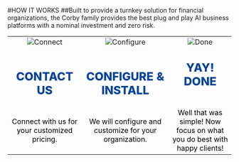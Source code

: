 #HOW IT WORKS
##Built to provide a turnkey solution for financial organizations, the Corby family provides the best plug and play AI business platforms with a nominal investment and zero risk.
<br/>

||||
|:--:|:--:|:--:|
|![Connect](articles/products/corby.md/how.md/phone.png)|![Configure](articles/software.md/cybersecurity/reflection/how.md/configure.png)|![Done](articles/software.md/cybersecurity/reflection/how.md/done.png)|
|<p style="font-size: 1.6em; font-weight: 800; color: #07439c">CONTACT US</p><br/><font size="3em" color="black">Connect with us for your customized pricing.</font>|<p style="font-size: 1.6em; font-weight: 800; color: #07439c">CONFIGURE & INSTALL </p><br/><font size="3em" color="black">We will configure and customize for your organization.</font>|<p style="font-size: 1.6em; font-weight: 800; color: #07439c">YAY! DONE</p><br/><font size="3em" color="black">Well that was simple!  Now focus on what you do best with happy clients!</font>|